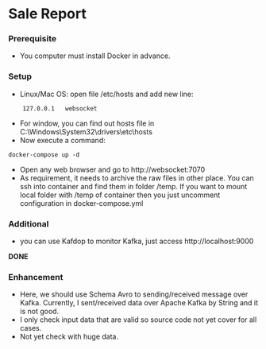 # Sale Report

### Prerequisite
- You computer must install Docker in advance.

### Setup
- Linux/Mac OS: open file /etc/hosts and add new line:
```
    127.0.0.1   websocket
```
- For window, you can find out hosts file in C:\Windows\System32\drivers\etc\hosts
- Now execute a command:
```
docker-compose up -d
```
- Open any web browser and go to http://websocket:7070
- As requirement, it needs to archive the raw files in other place. You can ssh into container and find them in folder /temp. If you want to mount local folder with /temp of container then you just uncomment configuration in docker-compose.yml
### Additional
- you can use Kafdop to monitor Kafka, just access http://localhost:9000

**DONE**

### Enhancement
- Here, we should use Schema Avro to sending/received message over Kafka. Currently, I sent/received data over Apache Kafka by String and it is not good. 
- I only check input data that are valid so source code not yet cover for all cases.
- Not yet check with huge data.
